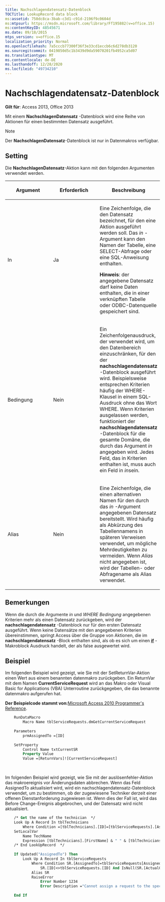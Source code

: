 ```yaml
---
title: Nachschlagendatensatz-Datenblock
TOCTitle: LookupRecord data block
ms:assetid: 750dc8ca-3bab-c3d1-c91d-2196f9c0604d
ms:mtpsurl: https://msdn.microsoft.com/library/Ff195882(v=office.15)
ms:contentKeyID: 48545671
ms.date: 09/18/2015
mtps_version: v=office.15
localization_priority: Normal
ms.openlocfilehash: 7a5cccb77300f36f3e33cd1eccb6c6d278db3120
ms.sourcegitcommit: 0419850d5c1b3439d9da59070201fb4952ca5d07
ms.translationtype: MT
ms.contentlocale: de-DE
ms.lasthandoff: 12/28/2020
ms.locfileid: "49734210"
---
```

# <a name="lookuprecord-data-block"></a>Nachschlagendatensatz-Datenblock

**Gilt für**: Access 2013, Office 2013

Mit einem **NachschlagenDatensatz** -Datenblock wird eine Reihe von Aktionen für einen bestimmten Datensatz ausgeführt.

> [!NOTE]
> Der **NachschlagenDatensatz**-Datenblock ist nur in Datenmakros verfügbar.

## <a name="setting"></a>Setting

Die **NachschlagenDatensatz**-Aktion kann mit den folgenden Argumenten verwendet werden.

<table>
<colgroup>
<col style="width: 33%" />
<col style="width: 33%" />
<col style="width: 33%" />
</colgroup>
<thead>
<tr class="header">
<th><p>Argument</p></th>
<th><p>Erforderlich</p></th>
<th><p>Beschreibung</p></th>
</tr>
</thead>
<tbody>
<tr class="odd">
<td><p>In</p></td>
<td><p>Ja</p></td>
<td><p>Eine Zeichenfolge, die den Datensatz bezeichnet, für den eine Aktion ausgeführt werden soll. Das <em>in</em> -Argument kann den Namen der Tabelle, eine SELECT-Abfrage oder eine SQL-Anweisung enthalten.</p><p><strong>Hinweis</strong>: der angegebene Datensatz darf keine Daten enthalten, die in einer verknüpften Tabelle oder ODBC-Datenquelle gespeichert sind.</p></td>
</tr>
<tr class="even">
<td><p>Bedingung</p></td>
<td><p>Nein</p></td>
<td><p>Ein Zeichenfolgenausdruck, der verwendet wird, um den Datenbereich einzuschränken, für den der <strong>nachschlagendatensatz</strong> -Datenblock ausgeführt wird. Beispielsweise entsprechen Kriterien häufig der WHERE-Klausel in einem SQL-Ausdruck ohne das Wort WHERE. Wenn Kriterien ausgelassen werden, funktioniert der <strong>nachschlagendatensatz</strong> -Datenblock für die gesamte Domäne, die durch das Argument <em>in</em> angegeben wird. Jedes Feld, das in Kriterien enthalten ist, muss auch ein Feld in <em>in</em>sein.</p></td>
</tr>
<tr class="odd">
<td><p>Alias</p></td>
<td><p>Nein</p></td>
<td><p>Eine Zeichenfolge, die einen alternativen Namen für den durch das <em>in</em> -Argument angegebenen Datensatz bereitstellt. Wird häufig als Abkürzung des Tabellennamens in späteren Verweisen verwendet, um mögliche Mehrdeutigkeiten zu vermeiden. Wenn <em>Alias</em> nicht angegeben ist, wird der Tabellen- oder Abfragename als Alias verwendet.</p></td>
</tr>
</tbody>
</table>


## <a name="remarks"></a>Bemerkungen

Wenn die durch die Argumente *in* und *WHERE Bedingung* angegebenen Kriterien mehr als einen Datensatz zurückgeben, wird der **nachschlagendatensatz** -Datenblock nur für den ersten Datensatz ausgeführt.  Wenn keine Datensätze mit den angegebenen Kriterien übereinstimmen, springt Access über die Gruppe von Aktionen, die im **nachschlagendatensatz** -Block enthalten sind, als ob es sich um einen **[if](if-then-else-macro-block.md)** -Makroblock Ausdruck handelt, der als false ausgewertet wird.

## <a name="example"></a>Beispiel

Im folgenden Beispiel wird gezeigt, wie Sie mit der SetReturnVar-Aktion einen Wert aus einem benannten datenmakro zurückgeben. Ein ReturnVar mit dem Namen **CurrentServiceRequest** wird an das Makro oder Visual Basic for Applications (VBA) Unterroutine zurückgegeben, die das benannte datenmakro aufgerufen hat.

**Der Beispielcode stammt von:**[Microsoft Access 2010 Programmer's Reference](https://www.amazon.com/Microsoft-Access-2010-Programmers-Reference/dp/8126528125).

```vb
    RunDataMacro
        Macro Name tblServiceRequests.dmGetCurrentServiceRequest
    
    Parameters
        prmAssignedTo =[ID]
    
    SetProperty
        Control Name txtCurrentSR
        Property Value
        Value =[ReturnVars]![CurrentServiceRequest]
```

<br/>

Im folgenden Beispiel wird gezeigt, wie Sie mit der auslösenfehler-Aktion das makroereignis vor Änderungsdaten abbrechen. Wenn das Feld AssignedTo aktualisiert wird, wird ein nachschlagendatensatz-Datenblock verwendet, um zu bestimmen, ob der zugewiesene Techniker derzeit einer offenen Dienstanforderung zugewiesen ist. Wenn dies der Fall ist, wird das Before Change-Ereignis abgebrochen, und der Datensatz wird nicht aktualisiert.

```vb
    /* Get the name of the technician  */
    Look Up A Record In tblTechnicians
        Where Condition =[tblTechnicians].[ID]=[tblServiceRequests].[AssignedTo]
    SetLocalVar
        Name TechName
        Expression [tblTechnicians].[FirstName] & " " & [tblTechnicians].[LastName]
    /* End LookUpRecord  */
    
    If Updated("AssignedTo") Then
        Look Up A Record In tblServiceRequests
            Where Condition SR.[AssignedTo]=tblServiceRequests[AssignedTo] And 
                SR.[ID]<>tblServiceRequests.[ID] And IsNull(SR.[ActualCompletionDate])
            Alias SR
            RaiseError
                Error Number 1234
                Error Description ="Cannot assign a request to the specified technician: " & [TechName]
    
    End If
```

